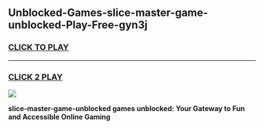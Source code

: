 
## Unblocked-Games-slice-master-game-unblocked-Play-Free-gyn3j
<h3>
<a href="https://premium76.site?title=slice-master-game-unblocked&ref=10A">CLICK TO PLAY</a></h3>
<hr>

<h3>
<a href="https://premium76.site?title=slice-master-game-unblocked&ref=10A">CLICK 2 PLAY</a>
  
</h3>

<a href="https://premium76.site?title=slice-master-game-unblocked&ref=10A"><img src="https://clearcache.store/games.png"></a>


**slice-master-game-unblocked games unblocked: Your Gateway to Fun and Accessible Online Gaming**
